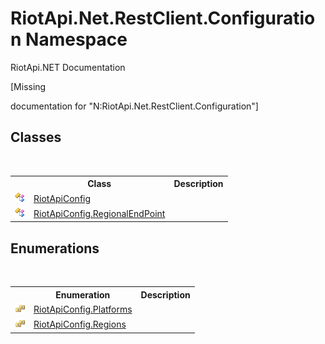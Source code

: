 # RiotApi.Net.RestClient.Configuration Namespace
RiotApi.NET Documentation 

\[Missing <summary> documentation for "N:RiotApi.Net.RestClient.Configuration"\]


## Classes
&nbsp;<table><tr><th></th><th>Class</th><th>Description</th></tr><tr><td>![Public class](media/pubclass.gif "Public class")</td><td><a href="39ce9b97-c5bc-4273-7294-9eda36f27e37">RiotApiConfig</a></td><td /></tr><tr><td>![Public class](media/pubclass.gif "Public class")</td><td><a href="cb65bafb-5122-8f7a-1262-ca130e7ef17c">RiotApiConfig.RegionalEndPoint</a></td><td /></tr></table>

## Enumerations
&nbsp;<table><tr><th></th><th>Enumeration</th><th>Description</th></tr><tr><td>![Public enumeration](media/pubenumeration.gif "Public enumeration")</td><td><a href="dbc7e2a0-ba96-6278-40b9-560a7a03f0b1">RiotApiConfig.Platforms</a></td><td /></tr><tr><td>![Public enumeration](media/pubenumeration.gif "Public enumeration")</td><td><a href="4d977124-7072-aed6-d4c3-44de17e37ee2">RiotApiConfig.Regions</a></td><td /></tr></table>&nbsp;

